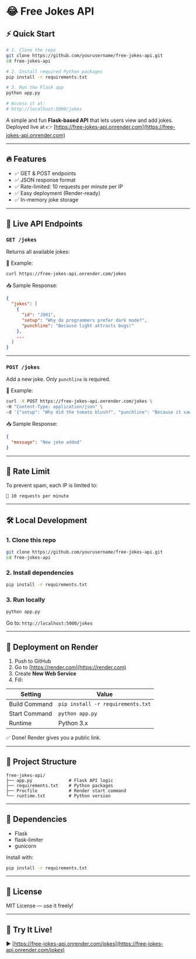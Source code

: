 
# 😂 Free Jokes API

## ⚡ Quick Start

```bash
# 1. Clone the repo
git clone https://github.com/yourusername/free-jokes-api.git
cd free-jokes-api

# 2. Install required Python packages
pip install -r requirements.txt

# 3. Run the Flask app
python app.py

# Access it at:
# http://localhost:5000/jokes
```


A simple and fun **Flask-based API** that lets users view and add jokes.  
Deployed live at 👉 [https://free-jokes-api.onrender.com](https://free-jokes-api.onrender.com)

---

## 🔥 Features

- ✅ GET & POST endpoints
- ✅ JSON response format
- ✅ Rate-limited: 10 requests per minute per IP
- ✅ Easy deployment (Render-ready)
- ✅ In-memory joke storage

---

## 📡 Live API Endpoints

### `GET /jokes`

Returns all available jokes:

📌 Example:  
```bash
curl https://free-jokes-api.onrender.com/jokes
```

📥 Sample Response:
```json
{
  "jokes": [
    {
      "id": "J001",
      "setup": "Why do programmers prefer dark mode?",
      "punchline": "Because light attracts bugs!"
    },
    ...
  ]
}
```

---

### `POST /jokes`

Add a new joke. Only `punchline` is required.

📌 Example:
```bash
curl -X POST https://free-jokes-api.onrender.com/jokes \
-H "Content-Type: application/json" \
-d '{"setup": "Why did the tomato blush?", "punchline": "Because it saw the salad dressing."}'
```

📥 Sample Response:
```json
{
  "message": "New joke added"
}
```

---

## 🚫 Rate Limit

To prevent spam, each IP is limited to:

```
🔁 10 requests per minute
```

---

## 🛠️ Local Development

### 1. Clone this repo

```bash
git clone https://github.com/yourusername/free-jokes-api.git
cd free-jokes-api
```

### 2. Install dependencies

```bash
pip install -r requirements.txt
```

### 3. Run locally

```bash
python app.py
```

Go to: `http://localhost:5000/jokes`

---

## 🚀 Deployment on Render

1. Push to GitHub
2. Go to [https://render.com](https://render.com)
3. Create **New Web Service**
4. Fill:

| Setting         | Value                          |
|----------------|--------------------------------|
| Build Command  | `pip install -r requirements.txt` |
| Start Command  | `python app.py`             |
| Runtime        | Python 3.x                     |

✅ Done! Render gives you a public link.

---

## 📁 Project Structure

```
free-jokes-api/
├── app.py              # Flask API logic
├── requirements.txt    # Python packages
├── Procfile            # Render start command
└── runtime.txt         # Python version
```

---

## 📃 Dependencies

- Flask
- flask-limiter
- gunicorn

Install with:
```bash
pip install -r requirements.txt
```

---

## 📄 License

MIT License — use it freely!

---

## 👋 Try It Live!

▶️ [https://free-jokes-api.onrender.com/jokes](https://free-jokes-api.onrender.com/jokes)
